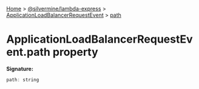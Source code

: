 [Home](./index) &gt; [@silvermine/lambda-express](./lambda-express.md) &gt; [ApplicationLoadBalancerRequestEvent](./lambda-express.applicationloadbalancerrequestevent.md) &gt; [path](./lambda-express.applicationloadbalancerrequestevent.path.md)

# ApplicationLoadBalancerRequestEvent.path property


**Signature:**
```javascript
path: string
```
